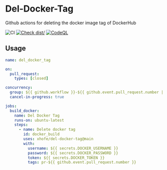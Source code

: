 # Del-Docker-Tag

Github actions for deleting the docker image tag of DockerHub

![CI](https://github.com/actions/typescript-action/actions/workflows/ci.yml/badge.svg)
[![Check dist/](https://github.com/actions/typescript-action/actions/workflows/check-dist.yml/badge.svg)](https://github.com/actions/typescript-action/actions/workflows/check-dist.yml)
[![CodeQL](https://github.com/actions/typescript-action/actions/workflows/codeql-analysis.yml/badge.svg)](https://github.com/actions/typescript-action/actions/workflows/codeql-analysis.yml)

## Usage

```yml
name: del_docker_tag

on:
  pull_request:
    types: [closed]

concurrency:
  group: ${{ github.workflow }}-${{ github.event.pull_request.number || github.ref }}
  cancel-in-progress: true

jobs:
  build_docker:
    name: Del Docker Tag
    runs-on: ubuntu-latest
    steps:
      - name: Delete docker tag
        id: docker_build
        uses: xhofe/del-docker-tag@main
        with:
          username: ${{ secrets.DOCKER_USERNAME }}
          password: ${{ secrets.DOCKER_PASSWORD }}
          token: ${{ secrets.DOCKER_TOKEN }}
          tags: pr-${{ github.event.pull_request.number }}
```